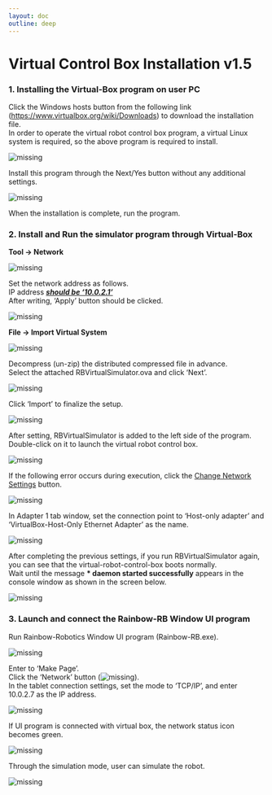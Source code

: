 ```yaml
---
layout: doc
outline: deep
---
```


# Virtual Control Box Installation v1.5

### 1. Installing the Virtual-Box program on user PC

Click the Windows hosts button from the following link (https://www.virtualbox.org/wiki/Downloads) to download the installation file.<br>
In order to operate the virtual robot control box program, a virtual Linux system is required, so the above program is required to install.

![missing](/technical_docs/common/virtual_box/1-1.png)

Install this program through the Next/Yes button without any additional settings.

![missing](/technical_docs/common/virtual_box/1-2.png)

When the installation is complete, run the program.

### 2. Install and Run the simulator program through Virtual-Box

**Tool → Network**

![missing](/technical_docs/common/virtual_box/2-1.png)

Set the network address as follows.<br>
IP address <u>**_should be ‘10.0.2.1’_**</u><br>
After writing, ‘Apply’ button should be clicked.

![missing](/technical_docs/common/virtual_box/2-2.png)

**File → Import Virtual System**

![missing](/technical_docs/common/virtual_box/2-3.png)

Decompress (un-zip) the distributed compressed file in advance.<br>
Select the attached RBVirtualSimulator.ova and click ‘Next’.

![missing](/technical_docs/common/virtual_box/2-4.png)

Click ‘Import’ to finalize the setup.

![missing](/technical_docs/common/virtual_box/2-5.png)

After setting, RBVirtualSimulator is added to the left side of the program.<br>
Double-click on it to launch the virtual robot control box.

![missing](/technical_docs/common/virtual_box/2-6.png)

If the following error occurs during execution, click the <u>Change Network Settings</u> button.

![missing](/technical_docs/common/virtual_box/2-7.png)

In Adapter 1 tab window, set the connection point to ‘Host-only adapter’ and ‘VirtualBox-Host-Only Ethernet Adapter’ as the name.

![missing](/technical_docs/common/virtual_box/2-8.png)

After completing the previous settings, if you run RBVirtualSimulator again, you can see that the virtual-robot-control-box boots normally.<br>
Wait until the message **\* daemon started successfully** appears in the console window as shown in the screen below.

![missing](/technical_docs/common/virtual_box/2-9.png)

### 3. Launch and connect the Rainbow-RB Window UI program

Run Rainbow-Robotics Window UI program (Rainbow-RB.exe).

![missing](/technical_docs/common/virtual_box/3-1.png)

Enter to ‘Make Page’.<br>
Click the ‘Network’ button (![missing](/technical_docs/common/tcp_wireless/4-1.png)).<br>
In the tablet connection settings, set the mode to ‘TCP/IP’, and enter 10.0.2.7 as the IP address.

![missing](/technical_docs/common/virtual_box/3-2.png)

If UI program is connected with virtual box, the network status icon becomes green.

![missing](/technical_docs/common/virtual_box/3-3.png)

Through the simulation mode, user can simulate the robot.

![missing](/technical_docs/common/virtual_box/3-4.png)
